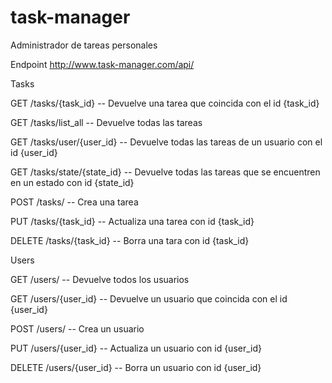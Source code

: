 # task-manager
Administrador de tareas personales

Endpoint
http://www.task-manager.com/api/

Tasks

GET   /tasks/{task_id}         -- Devuelve una tarea que coincida con el id {task_id}

GET   /tasks/list_all          -- Devuelve todas las tareas

GET   /tasks/user/{user_id}    -- Devuelve todas las tareas de un usuario con el id {user_id}

GET   /tasks/state/{state_id}  -- Devuelve todas las tareas que se encuentren en un estado con id {state_id}

POST  /tasks/                  -- Crea una tarea

PUT   /tasks/{task_id}         -- Actualiza una tarea con id {task_id}

DELETE  /tasks/{task_id}       -- Borra una tara con id {task_id}

Users

GET  /users/            -- Devuelve todos los usuarios

GET  /users/{user_id}   -- Devuelve un usuario que coincida con el id {user_id}

POST /users/            -- Crea un usuario

PUT /users/{user_id}    -- Actualiza un usuario con id {user_id}

DELETE /users/{user_id} -- Borra un usuario con id {user_id}

